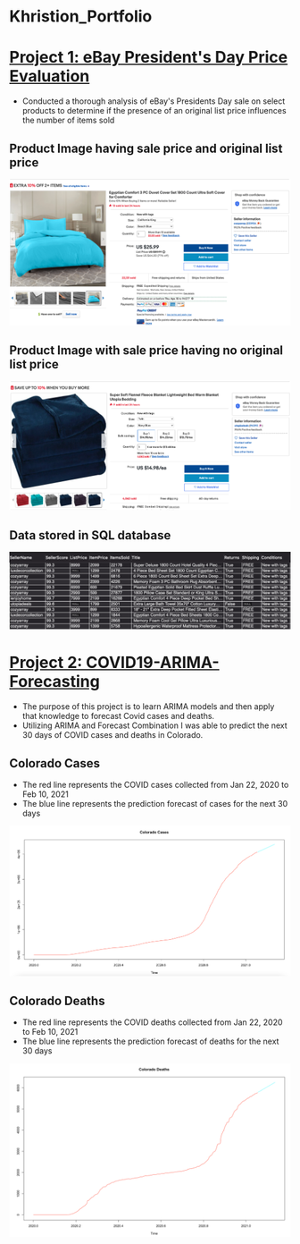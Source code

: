 # Khristion_Portfolio

# [Project 1: eBay President's Day Price Evaluation](https://github.com/khristionk2/eBay-Project)

* Conducted a thorough analysis of eBay's Presidents Day sale on select products to determine if the presence of an original list price influences the number of items sold

## Product Image having sale price and original list price 
![](images/Screen%20Shot%202021-03-31%20at%202.55.40%20PM.png)

## Product Image with sale price having no original list price
![](images/Screen%20Shot%202021-03-31%20at%202.55.10%20PM.png)

## Data stored in SQL database
![](images/Screen%20Shot%202021-04-01%20at%2011.43.57%20AM.png)

# [Project 2: COVID19-ARIMA-Forecasting](https://github.com/khristionk2/COVID-ARIMA-Forecasting)

* The purpose of this project is to learn ARIMA models and then apply that knowledge to forecast Covid cases and deaths.
* Utilizing ARIMA and Forecast Combination I was able to predict the next 30 days of COVID cases and deaths in Colorado.

## Colorado Cases
* The red line represents the COVID cases collected from Jan 22, 2020 to Feb 10, 2021
* The blue line represents the prediction forecast of cases for the next 30 days 

![](images/CO%20Cases.png)

## Colorado Deaths
* The red line represents the COVID deaths collected from Jan 22, 2020 to Feb 10, 2021
* The blue line represents the prediction forecast of deaths for the next 30 days 

![](images/CO%20Deaths.png)
